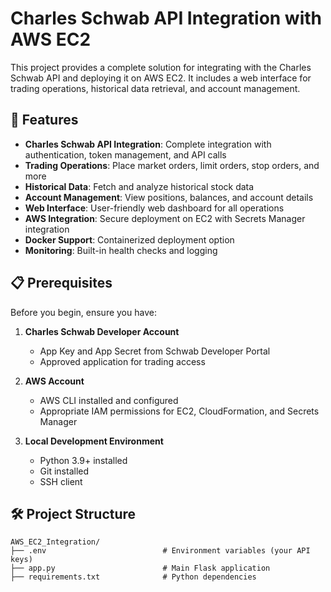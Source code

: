 # Charles Schwab API Integration with AWS EC2

This project provides a complete solution for integrating with the Charles Schwab API and deploying it on AWS EC2. It includes a web interface for trading operations, historical data retrieval, and account management.

## 🚀 Features

- **Charles Schwab API Integration**: Complete integration with authentication, token management, and API calls
- **Trading Operations**: Place market orders, limit orders, stop orders, and more
- **Historical Data**: Fetch and analyze historical stock data
- **Account Management**: View positions, balances, and account details
- **Web Interface**: User-friendly web dashboard for all operations
- **AWS Integration**: Secure deployment on EC2 with Secrets Manager integration
- **Docker Support**: Containerized deployment option
- **Monitoring**: Built-in health checks and logging

## 📋 Prerequisites

Before you begin, ensure you have:

1. **Charles Schwab Developer Account**
   - App Key and App Secret from Schwab Developer Portal
   - Approved application for trading access

2. **AWS Account**
   - AWS CLI installed and configured
   - Appropriate IAM permissions for EC2, CloudFormation, and Secrets Manager

3. **Local Development Environment**
   - Python 3.9+ installed
   - Git installed
   - SSH client

## 🛠️ Project Structure

```
AWS_EC2_Integration/
├── .env                          # Environment variables (your API keys)
├── app.py                        # Main Flask application
├── requirements.txt              # Python dependencies
